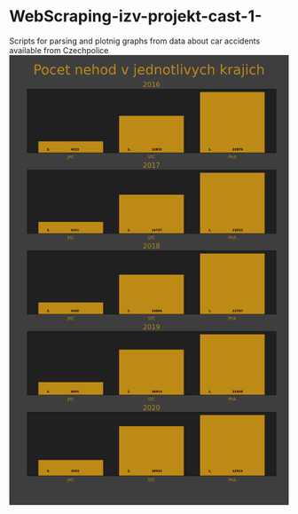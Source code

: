 # WebScraping-izv-projekt-cast-1-
Scripts for parsing and plotnig graphs from data about car accidents available from Czechpolice
![](nehody.png) 
